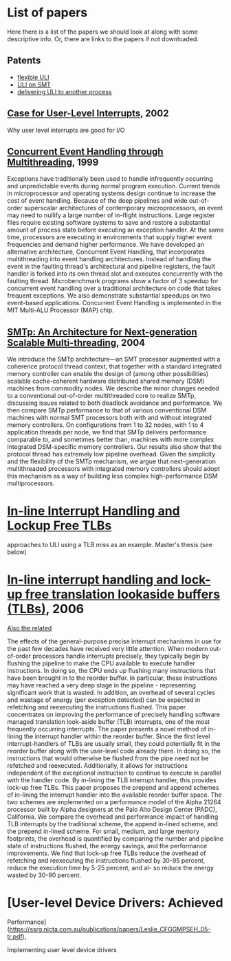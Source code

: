 # List of papers

Here there is a list of the papers we should look at along with some
descriptive info.  Or, there are links to the papers if not
downloaded.

## Patents

- [flexible ULI](https://www.google.com/patents/US8285904)
- [ULI on SMT](https://www.google.com/patents/US7996593)
- [delivering ULI to another process](https://www.google.com/patents/US8356130)

## [Case for User-Level Interrupts](http://dl.acm.org/citation.cfm?id=571675), 2002

Why user level interrupts are good for I/O

## [Concurrent Event Handling through Multithreading](http://ieeexplore.ieee.org/stamp/stamp.jsp?tp=&arnumber=795220&tag=1), 1999

Exceptions have traditionally been used to handle infrequently
occurring and unpredictable events during normal program
execution. Current trends in microprocessor and operating systems
design continue to increase the cost of event handling. Because of the
deep pipelines and wide out-of-order superscalar architectures of
contemporary microprocessors, an event may need to nullify a large
number of in-flight instructions. Large register files require
existing software systems to save and restore a substantial amount of
process state before executing an exception handler. At the same time,
processors are executing in environments that supply higher event
frequencies and demand higher performance. We have developed an
alternative architecture, Concurrent Event Handling, that incorporates
multithreading into event handling architectures. Instead of handling
the event in the faulting thread's architectural and pipeline
registers, the fault handler is forked into its own thread slot and
executes concurrently with the faulting thread.  Microbenchmark
programs show a factor of 3 speedup for concurrent event handling over
a traditional architecture on code that takes frequent exceptions. We
also demonstrate substantial speedups on two event-based
applications. Concurrent Event Handling is implemented in the MIT
Multi-ALU Processor (MAP) chip.

## [SMTp: An Architecture for Next-generation Scalable Multi-threading](http://ieeexplore.ieee.org/stamp/stamp.jsp?tp=&arnumber=1310769), 2004 

We introduce the SMTp architecture—an SMT processor
augmented with a coherence protocol thread context,
that together with a standard integrated memory controller
can enable the design of (among other possibilities) scalable
cache-coherent hardware distributed shared memory
(DSM) machines from commodity nodes. We describe the
minor changes needed to a conventional out-of-order multithreaded
core to realize SMTp, discussing issues related to
both deadlock avoidance and performance. We then compare
SMTp performance to that of various conventional
DSM machines with normal SMT processors both with and
without integrated memory controllers. On configurations
from 1 to 32 nodes, with 1 to 4 application threads per
node, we find that SMTp delivers performance comparable
to, and sometimes better than, machines with more complex
integrated DSM-specific memory controllers. Our results
also show that the protocol thread has extremely low
pipeline overhead. Given the simplicity and the flexibility of
the SMTp mechanism, we argue that next-generation multithreaded
processors with integrated memory controllers
should adopt this mechanism as a way of building less complex
high-performance DSM multiprocessors.

# [In-line Interrupt Handling and Lockup Free TLBs](http://www.jaleels.org/ajaleel/publications/ajaleel-MS-thesis.pdf)

approaches to ULI using a TLB miss as an example. Master's thesis (see below)

# [In-line interrupt handling and lock-up free translation lookaside buffers (TLBs)](http://ieeexplore.ieee.org/xpls/abs_all.jsp?arnumber=1613837&tag=1), 2006

[Also the related](http://citeseerx.ist.psu.edu/viewdoc/download?doi=10.1.1.133.6650&rep=rep1&type=pdf)

The effects of the general-purpose precise interrupt mechanisms in use for the past few decades have received very little attention. When modern out-of-order processors handle interrupts precisely, they typically begin by flushing the pipeline to make the CPU available to execute handler instructions. In doing so, the CPU ends up flushing many instructions that have been brought in to the reorder buffer. In particular, these instructions may have reached a very deep stage in the pipeline - representing significant work that is wasted. In addition, an overhead of several cycles and wastage of energy (per exception detected) can be expected in refetching and reexecuting the instructions flushed. This paper concentrates on improving the performance of precisely handling software managed translation look-aside buffer (TLB) interrupts, one of the most frequently occurring interrupts. The paper presents a novel method of in-lining the interrupt handler within the reorder buffer. Since the first level interrupt-handlers of TLBs are usually small, they could potentially fit in the reorder buffer along with the user-level code already there. In doing so, the instructions that would otherwise be flushed from the pipe need not be refetched and reexecuted. Additionally, it allows for instructions independent of the exceptional instruction to continue to execute in parallel with the handler code. By in-lining the TLB interrupt handler, this provides lock-up free TLBs. This paper proposes the prepend and append schemes of in-lining the interrupt handler into the available reorder buffer space. The two schemes are implemented on a performance model of the Alpha 21264 processor built by Alpha designers at the Palo Alto Design Center (PADC), California. We compare the overhead and performance impact of handling TLB interrupts by the traditional scheme, the append in-lined scheme, and the prepend in-lined scheme. For small, medium, and large memory footprints, the overhead is quantified by comparing the number and pipeline state of instructions flushed, the energy savings, and the performance improvements. We find that lock-up free TLBs reduce the overhead of refetching and reexecuting the instructions flushed by 30-95 percent, reduce the execution time by 5-25 percent, and al- so reduce the energy wasted by 30-90 percent.

# [User-level Device Drivers: Achieved
Performance](https://ssrg.nicta.com.au/publications/papers/Leslie_CFGGMPSEH_05-tr.pdf), 

Implementing user level device drivers
